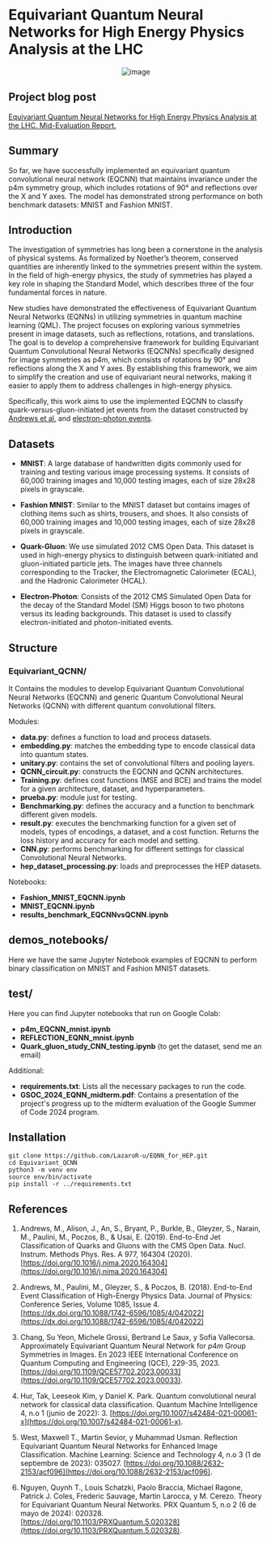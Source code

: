 # Equivariant Quantum Neural Networks for High Energy Physics Analysis at the LHC

<p align="center">
  <img src="https://github.com/LazaroR-u/EQNN/assets/80428982/63d3cc7b-f42f-4989-b203-4cce5eaff822" alt="image">
</p>




## Project blog post 
[Equivariant Quantum Neural Networks for High Energy Physics Analysis at the LHC. Mid-Evaluation Report.](https://medium.com/@214lievano/equivariant-quantum-neural-networks-for-high-energy-physics-analysis-at-the-lhc-59b55ed3d43e)

## Summary

So far, we have successfully implemented an equivariant quantum convolutional neural network (EQCNN) that maintains invariance under the p4m symmetry group, which includes rotations of 90° and reflections over the X and Y axes. The model has demonstrated strong performance on both benchmark datasets: MNIST and Fashion MNIST.

## Introduction

The investigation of symmetries has long been a cornerstone in the analysis of physical systems. As formalized by Noether’s theorem, conserved quantities are inherently linked to the symmetries present within the system. In the field of high-energy physics, the study of symmetries has played a key role in shaping the Standard Model, which describes three of the four fundamental forces in nature. 

New studies have demonstrated the effectiveness of Equivariant Quantum Neural Networks (EQNNs) in utilizing symmetries in quantum machine learning (QML). The project focuses on exploring various symmetries present in image datasets, such as reflections, rotations, and translations. The goal is to develop a comprehensive framework for building Equivariant Quantum Convolutional Neural Networks (EQCNNs) specifically designed for image symmetries as p4m, which consists of rotations by 90° and reflections along the X and Y axes. By establishing this framework, we aim to simplify the creation and use of equivariant neural networks, making it easier to apply them to address challenges in high-energy physics.

Specifically, this work aims to use the implemented EQCNN to classify quark-versus-gluon-initiated jet events from the dataset constructed by [Andrews et al.](https://www.sciencedirect.com/science/article/pii/S0168900220307002?via%3Dihub) and [electron-photon events](https://indico.cern.ch/event/567550/papers/2629451/files/7515-end-end-event_v4.pdf).



## Datasets

- **MNIST**: A large database of handwritten digits commonly used for training and testing various image processing systems. It consists of 60,000 training images and 10,000 testing images, each of size 28x28 pixels in grayscale.

- **Fashion MNIST**: Similar to the MNIST dataset but contains images of clothing items such as shirts, trousers, and shoes. It also consists of 60,000 training images and 10,000 testing images, each of size 28x28 pixels in grayscale.

- **Quark-Gluon**: We use simulated 2012 CMS Open Data. This dataset is used in high-energy physics to distinguish between quark-initiated and gluon-initiated particle jets. The images have three channels corresponding to the Tracker, the Electromagnetic Calorimeter (ECAL), and the Hadronic Calorimeter (HCAL).

- **Electron-Photon**: Consists of the 2012 CMS Simulated Open Data for the decay of the Standard Model (SM) Higgs boson to two photons versus its leading backgrounds. This dataset is used to classify electron-initiated and photon-initiated events.



## Structure

### Equivariant_QCNN/
It Contains the modules to develop Equivariant Quantum Convolutional Neural Networks (EQCNN) and generic Quantum Convolutional Neural Networks (QCNN) with different quantum convolutional filters.

Modules:
- **data.py**: defines a function to load and process datasets.
- **embedding.py**: matches the embedding type to encode classical data into quantum states.
- **unitary.py**: contains the set of convolutional filters and pooling layers.
- **QCNN_circuit.py**: constructs the EQCNN and QCNN architectures.
- **Training.py**: defines cost functions (MSE and BCE) and trains the model for a given architecture, dataset, and hyperparameters.
- **prueba.py**: module just for testing.
- **Benchmarking.py**: defines the accuracy and a function to benchmark different given models.
- **result.py**: executes the benchmarking function for a given set of models, types of encodings, a dataset, and a cost function. Returns the loss history and accuracy for each model and setting.
- **CNN.py**: performs benchmarking for different settings for classical Convolutional Neural Networks.
- **hep_dataset_processing.py**: loads and preprocesses the HEP datasets.

Notebooks:
- **Fashion_MNIST_EQCNN.ipynb**
- **MNIST_EQCNN.ipynb**
- **results_benchmark_EQCNNvsQCNN.ipynb**

## demos_notebooks/
Here we have the same Jupyter Notebook examples of EQCNN to perform binary classification on MNIST and Fashion MNIST datasets.

## test/
Here you can find Jupyter notebooks that run on Google Colab:
- **p4m_EQCNN_mnist.ipynb** 
- **REFLECTION_EQNN_mnist.ipynb**
- **Quark_gluon_study_CNN_testing.ipynb** (to get the dataset, send me an email)

Additional:
- **requirements.txt**: Lists all the necessary packages to run the code.
- **GSOC_2024_EQNN_midterm.pdf**: Contains a presentation of the project's progress up to the midterm evaluation of the Google Summer of Code 2024 program.


## Installation

````
git clone https://github.com/LazaroR-u/EQNN_for_HEP.git
cd Equivariant_QCNN
python3 -m venv env
source env/bin/activate
pip install -r ../requirements.txt
````



## References

1. Andrews, M., Alison, J., An, S., Bryant, P., Burkle, B., Gleyzer, S., Narain, M., Paulini, M., Poczos, B., & Usai, E. (2019). End-to-End Jet Classification of Quarks and Gluons with the CMS Open Data. Nucl. Instrum. Methods Phys. Res. A 977, 164304 (2020). [https://doi.org/10.1016/j.nima.2020.164304](https://doi.org/10.1016/j.nima.2020.164304)

2. Andrews, M., Paulini, M., Gleyzer, S., & Poczos, B. (2018). End-to-End Event Classification of High-Energy Physics Data. Journal of Physics: Conference Series, Volume 1085, Issue 4. [https://dx.doi.org/10.1088/1742-6596/1085/4/042022](https://dx.doi.org/10.1088/1742-6596/1085/4/042022)

3. Chang, Su Yeon, Michele Grossi, Bertrand Le Saux, y Sofia Vallecorsa. Approximately Equivariant Quantum Neural Network for $p4m$ Group Symmetries in Images. En 2023 IEEE International Conference on Quantum Computing and Engineering (QCE), 229-35, 2023. [https://doi.org/10.1109/QCE57702.2023.00033](https://doi.org/10.1109/QCE57702.2023.00033).

4. Hur, Tak, Leeseok Kim, y Daniel K. Park. Quantum convolutional neural network for classical data classification. Quantum Machine Intelligence 4, n.o 1 (junio de 2022): 3. [https://doi.org/10.1007/s42484-021-00061-x](https://doi.org/10.1007/s42484-021-00061-x).

5. West, Maxwell T., Martin Sevior, y Muhammad Usman. Reflection Equivariant Quantum Neural Networks for Enhanced Image Classification. Machine Learning: Science and Technology 4, n.o 3 (1 de septiembre de 2023): 035027. [https://doi.org/10.1088/2632-2153/acf096](https://doi.org/10.1088/2632-2153/acf096).

6.  Nguyen, Quynh T., Louis Schatzki, Paolo Braccia, Michael Ragone, Patrick J. Coles, Frederic Sauvage, Martin Larocca, y M. Cerezo. Theory for Equivariant Quantum Neural Networks. PRX Quantum 5, n.o 2 (6 de mayo de 2024): 020328. [https://doi.org/10.1103/PRXQuantum.5.020328](https://doi.org/10.1103/PRXQuantum.5.020328).



